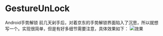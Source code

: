 # GestureUnLock
Android手势解锁
前几天剁手后，对着京东的手势解锁界面陷入了沉思，所以就想写一个。实现很简单，但是有好多细节需要注意，具体效果如下：
![效果](http://og1qqf1es.bkt.clouddn.com/device-2016-12-27-180010.gif)
